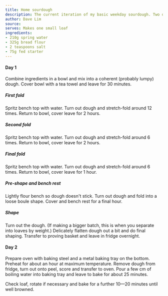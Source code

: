 ```yaml
---
title: Home sourdough
description: The current iteration of my basic weekday sourdough. Two day recipe – make the dough on day one, fridge overnight, bake on day 2.
author: Dave Lim
source:
serves: Makes one small loaf
ingredients:
- 210g spring water
- 325g bread flour
- 2 teaspoons salt
- 75g fed starter
---
```


#### Day 1
Combine ingredients in a bowl and mix into a coherent (probably lumpy) dough. Cover bowl with a tea towel and leave for 30 minutes.

##### First fold
Spritz bench top with water. Turn out dough and stretch-fold around 12 times. Return to bowl, cover leave for 2 hours.

##### Second fold
Spritz bench top with water. Turn out dough and stretch-fold around 6 times. Return to bowl, cover leave for 2 hours.

##### Final fold
Spritz bench top with water. Turn out dough and stretch-fold around 6 times. Return to bowl, cover leave for 1 hour.

##### Pre-shape and bench rest
Lightly flour bench so dough doesn't stick. Turn out dough and fold into a loose boule shape. Cover and bench rest for a final hour.

##### Shape
Turn out the dough. (If making a bigger batch, this is when you separate into loaves by weight.) Delicately flatten dough out a bit and do final shaping. Transfer to proving basket and leave in fridge overnight.

#### Day 2
Prepare oven with baking steel and a metal baking tray on the bottom. Preheat for about an hour at maximum temperature.
Remove dough from fridge, turn out onto peel, score and transfer to oven. Pour a few cm of boiling water into baking tray and leave to bake for about 25 minutes.

Check loaf, rotate if necessary and bake for a further 10—20 minutes until well browned.
